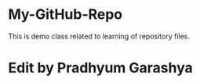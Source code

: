 
# My-GitHub-Repo
This is demo class related to learning of repository files.

# Edit by Pradhyum Garashya


